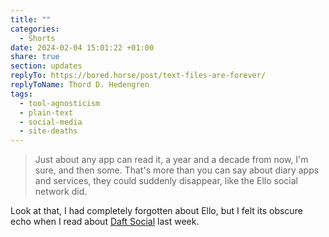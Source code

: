 ```yaml
---
title: ""
categories:
  - Shorts
date: 2024-02-04 15:01:22 +01:00
share: true
section: updates
replyTo: https://bored.horse/post/text-files-are-forever/
replyToName: Thord D. Hedengren
tags:
  - tool-agnosticism
  - plain-text
  - social-media
  - site-deaths
---
```


> Just about any app can read it, a year and a decade from now, I'm sure, and then some. That's more than you can say about diary apps and services, they could suddenly disappear, like the Ello social network did.

Look at that, I had completely forgotten about Ello, but I felt its obscure echo when I read about [Daft Social](https://daftsocial.com/) last week.
